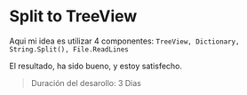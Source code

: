 # Split to TreeView
Aqui mi idea es utilizar 4 componentes: ```TreeView, Dictionary, String.Split(), File.ReadLines```

El resultado, ha sido bueno, y estoy satisfecho.

> Duración del desarollo: 3 Dias